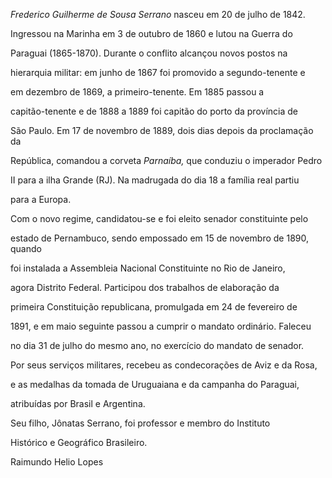 

*Frederico Guilherme de Sousa Serrano* nasceu em 20 de julho de 1842.



Ingressou na Marinha em 3 de outubro de 1860 e lutou na Guerra do

Paraguai (1865-1870). Durante o conflito alcançou novos postos na

hierarquia militar: em junho de 1867 foi promovido a segundo-tenente e

em dezembro de 1869, a primeiro-tenente. Em 1885 passou a

capitão-tenente e de 1888 a 1889 foi capitão do porto da província de

São Paulo. Em 17 de novembro de 1889, dois dias depois da proclamação da

República, comandou a corveta *Parnaíba,* que conduziu o imperador Pedro

II para a ilha Grande (RJ). Na madrugada do dia 18 a família real partiu

para a Europa.



Com o novo regime, candidatou-se e foi eleito senador constituinte pelo

estado de Pernambuco, sendo empossado em 15 de novembro de 1890, quando

foi instalada a Assembleia Nacional Constituinte no Rio de Janeiro,

agora Distrito Federal. Participou dos trabalhos de elaboração da

primeira Constituição republicana, promulgada em 24 de fevereiro de

1891, e em maio seguinte passou a cumprir o mandato ordinário. Faleceu

no dia 31 de julho do mesmo ano, no exercício do mandato de senador.



Por seus serviços militares, recebeu as condecorações de Aviz e da Rosa,

e as medalhas da tomada de Uruguaiana e da campanha do Paraguai,

atribuídas por Brasil e Argentina.



Seu filho, Jônatas Serrano, foi professor e membro do Instituto

Histórico e Geográfico Brasileiro.



Raimundo Helio Lopes



